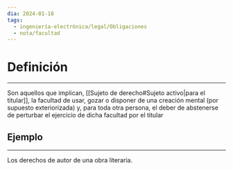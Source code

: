 ```yaml
---
dia: 2024-01-18
tags:
  - ingeniería-electrónica/legal/Obligaciones
  - nota/facultad
---
```

# Definición
---
Son aquellos que implican, [[Sujeto de derecho#Sujeto activo|para el titular]], la facultad de usar, gozar o disponer de una creación mental (por supuesto exteriorizada) y, para toda otra persona, el deber de abstenerse de perturbar el ejercicio de dicha facultad por el titular

## Ejemplo
---
Los derechos de autor de una obra literaria.